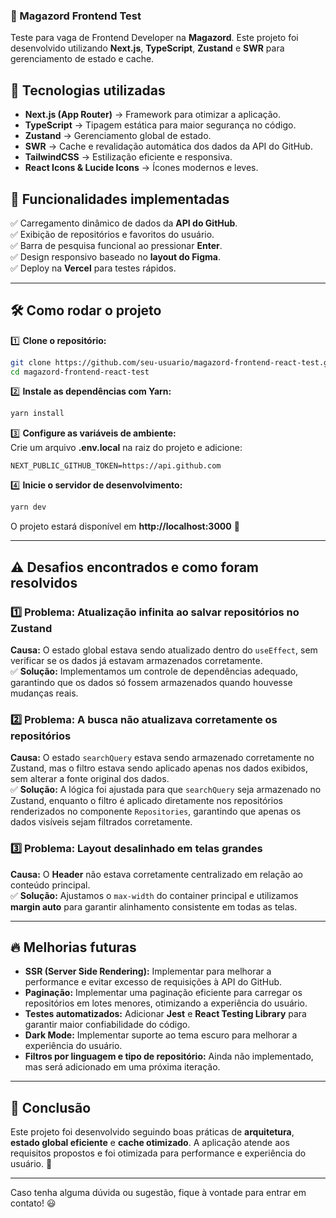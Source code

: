 

### 🚀 Magazord Frontend Test  

Teste para vaga de Frontend Developer na **Magazord**. Este projeto foi desenvolvido utilizando **Next.js**, **TypeScript**, **Zustand** e **SWR** para gerenciamento de estado e cache.  

## 📌 Tecnologias utilizadas  
- **Next.js (App Router)** → Framework para otimizar a aplicação.  
- **TypeScript** → Tipagem estática para maior segurança no código.  
- **Zustand** → Gerenciamento global de estado.  
- **SWR** → Cache e revalidação automática dos dados da API do GitHub.  
- **TailwindCSS** → Estilização eficiente e responsiva.  
- **React Icons & Lucide Icons** → Ícones modernos e leves.  

## 📜 Funcionalidades implementadas  
✅ Carregamento dinâmico de dados da **API do GitHub**.  
✅ Exibição de repositórios e favoritos do usuário.  
✅ Barra de pesquisa funcional ao pressionar **Enter**.  
✅ Design responsivo baseado no **layout do Figma**.  
✅ Deploy na **Vercel** para testes rápidos.  

---

## 🛠 Como rodar o projeto  

1️⃣ **Clone o repositório:**  
```sh
git clone https://github.com/seu-usuario/magazord-frontend-react-test.git
cd magazord-frontend-react-test
```  

2️⃣ **Instale as dependências com Yarn:**  
```sh
yarn install
```  

3️⃣ **Configure as variáveis de ambiente:**  
Crie um arquivo **.env.local** na raiz do projeto e adicione:  
```env
NEXT_PUBLIC_GITHUB_TOKEN=https://api.github.com
```  

4️⃣ **Inicie o servidor de desenvolvimento:**  
```sh
yarn dev
```  
O projeto estará disponível em **http://localhost:3000** 🚀  

---

## ⚠️ Desafios encontrados e como foram resolvidos  

### 1️⃣ Problema: **Atualização infinita ao salvar repositórios no Zustand**  
**Causa:** O estado global estava sendo atualizado dentro do `useEffect`, sem verificar se os dados já estavam armazenados corretamente.  
✅ **Solução:** Implementamos um controle de dependências adequado, garantindo que os dados só fossem armazenados quando houvesse mudanças reais.  

### 2️⃣ Problema: **A busca não atualizava corretamente os repositórios**  
**Causa:** O estado `searchQuery` estava sendo armazenado corretamente no Zustand, mas o filtro estava sendo aplicado apenas nos dados exibidos, sem alterar a fonte original dos dados.  
✅ **Solução:** A lógica foi ajustada para que `searchQuery` seja armazenado no Zustand, enquanto o filtro é aplicado diretamente nos repositórios renderizados no componente `Repositories`, garantindo que apenas os dados visíveis sejam filtrados corretamente.  

### 3️⃣ Problema: **Layout desalinhado em telas grandes**  
**Causa:** O **Header** não estava corretamente centralizado em relação ao conteúdo principal.  
✅ **Solução:** Ajustamos o `max-width` do container principal e utilizamos **margin auto** para garantir alinhamento consistente em todas as telas.  

---

## 🔥 Melhorias futuras  

- **SSR (Server Side Rendering):** Implementar para melhorar a performance e evitar excesso de requisições à API do GitHub.  
- **Paginação:** Implementar uma paginação eficiente para carregar os repositórios em lotes menores, otimizando a experiência do usuário.  
- **Testes automatizados:** Adicionar **Jest** e **React Testing Library** para garantir maior confiabilidade do código.  
- **Dark Mode:** Implementar suporte ao tema escuro para melhorar a experiência do usuário.  
- **Filtros por linguagem e tipo de repositório:** Ainda não implementado, mas será adicionado em uma próxima iteração.  

---

## 🎯 Conclusão  

Este projeto foi desenvolvido seguindo boas práticas de **arquitetura**, **estado global eficiente** e **cache otimizado**. A aplicação atende aos requisitos propostos e foi otimizada para performance e experiência do usuário. 🚀  

---

Caso tenha alguma dúvida ou sugestão, fique à vontade para entrar em contato! 😃  

